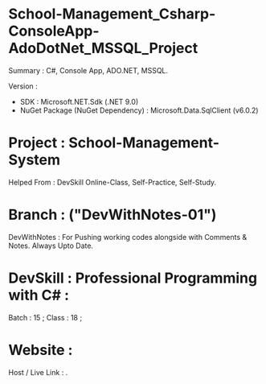 # School-Management_Csharp-ConsoleApp-AdoDotNet_MSSQL_Project
Summary : C#, Console App, ADO.NET, MSSQL.

Version :
- SDK : Microsoft.NET.Sdk (.NET 9.0)
- NuGet Package (NuGet Dependency) : Microsoft.Data.SqlClient (v6.0.2)


# Project : School-Management-System 
Helped From : DevSkill Online-Class, Self-Practice, Self-Study.


# Branch : ("DevWithNotes-01")
DevWithNotes : For Pushing working codes alongside with Comments & Notes. Always Upto Date. 


# DevSkill : Professional Programming with C# :
Batch : 15 ;
Class : 18 ; 


# Website : 
Host / Live Link : .
